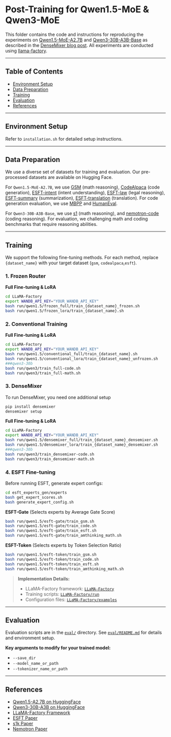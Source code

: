 # Post-Training for Qwen1.5-MoE & Qwen3-MoE

This folder contains the code and instructions for reproducing the experiments on [Qwen1.5-MoE-A2.7B](https://huggingface.co/Qwen/Qwen1.5-MoE-A2.7B) and [Qwen3-30B-A3B-Base](https://huggingface.co/Qwen/Qwen3-30B-A3B-Base) as described in the [DenseMixer blog post](https://fengyao.notion.site/moe-posttraining). All experiments are conducted using [llama-factory](https://github.com/hiyouga/LLaMA-Factory).

---

## Table of Contents

- [Environment Setup](#environment-setup)
- [Data Preparation](#data-preparation)
- [Training](#training)
- [Evaluation](#evaluation)
- [References](#references)

---

## Environment Setup

Refer to `installation.sh` for detailed setup instructions.

---

## Data Preparation

We use a diverse set of datasets for training and evaluation. Our pre-processed datasets are available on Hugging Face.

For `Qwen1.5-MoE-A2.7B`, we use [GSM](https://huggingface.co/datasets/RoxanneWsyw/gsm) (math reasoning), [CodeAlpaca](https://huggingface.co/datasets/RoxanneWsyw/CodeAlpaca) (code generation), [ESFT-intent](https://huggingface.co/datasets/RoxanneWsyw/ESFT-intent) (intent understanding), [ESFT-law](https://huggingface.co/datasets/RoxanneWsyw/ESFT-law) (legal reasoning), [ESFT-summary](https://huggingface.co/datasets/RoxanneWsyw/ESFT-summary) (summarization), [ESFT-translation](https://huggingface.co/datasets/RoxanneWsyw/ESFT-translation) (translation). For code generation evaluation, we use [MBPP](https://huggingface.co/datasets/google-research-datasets/mbpp) and [HumanEval](https://huggingface.co/datasets/openai/openai_humaneval).

For `Qwen3-30B-A3B-Base`, we use [s1](https://huggingface.co/datasets/autoprogrammer/s1K-1.1_lf_filtered) (math reasoning), and [nemotron-code](https://huggingface.co/datasets/autoprogrammer/nemotron_code_lf_filtered) (coding reasoning). For evaluation, we challenging math and coding benchmarks that require reasoning abilities.

---

## Training

We support the following fine-tuning methods. For each method, replace `{dataset_name}` with your target dataset (`gsm`, `codealpaca`,`esft`).

### 1. Frozen Router

**Full Fine-tuning & LoRA**
```bash
cd LLaMA-Factory
export WANDB_API_KEY="YOUR_WANDB_API_KEY"
bash run/qwen1.5/frozen_full/train_{dataset_name}_frozen.sh
bash run/qwen1.5/frozen_lora/train_{dataset_name}.sh
```

### 2. Conventional Training

**Full Fine-tuning & LoRA**
```bash
cd LLaMA-Factory
export WANDB_API_KEY="YOUR_WANDB_API_KEY"
bash run/qwen1.5/conventional_full/train_{dataset_name}.sh
bash run/qwen1.5/conventional_lora/train_{dataset_name}_unfrozen.sh
###qwen3-30b
bash run/qwen3/train_full-code.sh
bash run/qwen3/train_full-math.sh
```

### 3. DenseMixer
To run DenseMixer, you need one additional setup
```bash
pip install densemixer
densemixer setup
```

**Full Fine-tuning & LoRA**
```bash
cd LLaMA-Factory
export WANDB_API_KEY="YOUR_WANDB_API_KEY"
bash run/qwen1.5/densemixer_full/train_{dataset_name}_densemixer.sh
bash run/qwen1.5/densemixer_lora/train_{dataset_name}_densemixer.sh
###qwen3-30b
bash run/qwen3/train_densemixer-code.sh
bash run/qwen3/train_densemixer-math.sh
```

### 4. ESFT Fine-tuning

Before running ESFT, generate expert configs:
```bash
cd esft_experts_gen/experts
bash get_expert_scores.sh
bash generate_expert_config.sh
```

**ESFT-Gate** (Selects experts by Average Gate Score)
```bash
bash run/qwen1.5/esft-gate/train_gsm.sh
bash run/qwen1.5/esft-gate/train_code.sh
bash run/qwen1.5/esft-gate/train_esft.sh
bash run/qwen1.5/esft-gate/train_amthinking_math.sh
```

**ESFT-Token** (Selects experts by Token Selection Ratio)
```bash
bash run/qwen1.5/esft-token/train_gsm.sh
bash run/qwen1.5/esft-token/train_code.sh
bash run/qwen1.5/esft-token/train_esft.sh
bash run/qwen1.5/esft-token/train_amthinking_math.sh
```

> **Implementation Details:**  
> - LLaMA-Factory framework: [`LLaMA-Factory`](LLaMA-Factory)  
> - Training scripts: [`LLaMA-Factory/run`](LLaMA-Factory/run)  
> - Configuration files: [`LLaMA-Factory/examples`](LLaMA-Factory/examples)

---

## Evaluation

Evaluation scripts are in the [`eval/`](eval/) directory.
See [`eval/README.md`](eval/README.md) for details and environment setup.

**Key arguments to modify for your trained model:**
- `--save_dir`
- `--model_name_or_path`
- `--tokenizer_name_or_path`

---

## References

- [Qwen1.5-A2.7B on HuggingFace](https://huggingface.co/Qwen/Qwen1.5-A2.7B)
- [Qwen3-30B-A3B on HuggingFace](https://huggingface.co/Qwen/Qwen3-30B-A3B)
- [LLaMA-Factory Framework](https://github.com/hiyouga/LLaMA-Factory)
- [ESFT Paper](https://arxiv.org/abs/2407.01906)
- [s1k Paper](https://huggingface.co/papers/2501.19393)
- [Nemotron Paper](https://huggingface.co/papers/2505.00949)
